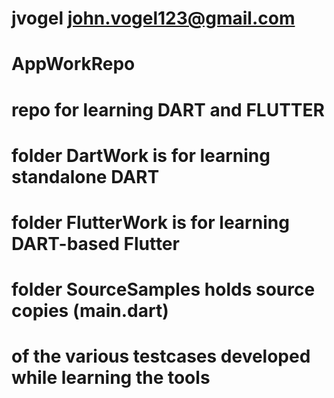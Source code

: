 # jvogel john.vogel123@gmail.com

# AppWorkRepo
# repo for learning DART and FLUTTER

# folder DartWork is for learning standalone DART

# folder FlutterWork is for learning DART-based Flutter
 
# folder SourceSamples holds source copies (main.dart)
# of the various testcases developed while learning the tools
